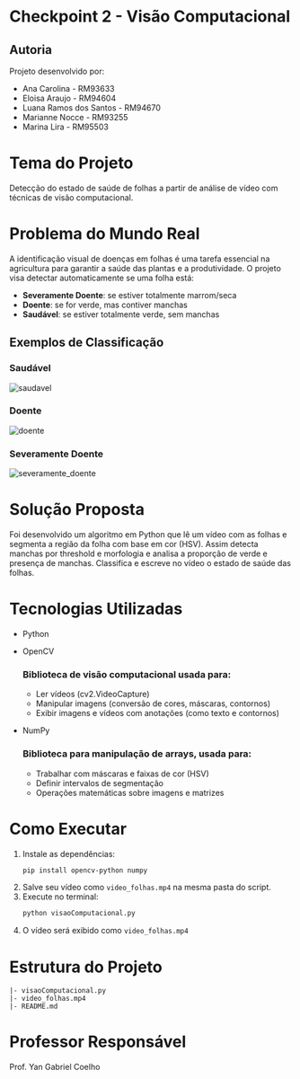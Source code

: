 # Checkpoint 2 - Visão Computacional

## Autoria
Projeto desenvolvido por:
- Ana Carolina - RM93633
- Eloisa Araujo - RM94604
- Luana Ramos dos Santos - RM94670
- Marianne Nocce - RM93255
- Marina Lira - RM95503



# Tema do Projeto
Detecção do estado de saúde de folhas a partir de análise de vídeo com técnicas de visão computacional.

# Problema do Mundo Real
A identificação visual de doenças em folhas é uma tarefa essencial na agricultura para garantir a saúde das plantas e a produtividade. O projeto visa detectar automaticamente se uma folha está:

- **Severamente Doente**: se estiver totalmente marrom/seca
- **Doente**: se for verde, mas contiver manchas
- **Saudável**: se estiver totalmente verde, sem manchas

## Exemplos de Classificação

### Saudável

![saudavel](https://github.com/user-attachments/assets/a5f1d74c-0f3a-4ebd-998a-37207047f50c)


### Doente

![doente](https://github.com/user-attachments/assets/3672c05c-1795-4066-9dce-a05df7b8478c)


### Severamente Doente

![severamente_doente](https://github.com/user-attachments/assets/bfabab1a-549c-497a-9c70-2a9328f7b530)


# Solução Proposta
Foi desenvolvido um algoritmo em Python que lê um vídeo com as folhas e segmenta a região da folha com base em cor (HSV). Assim detecta manchas por threshold e morfologia e analisa a proporção de verde e presença de manchas. Classifica e escreve no vídeo o estado de saúde das folhas.

# Tecnologias Utilizadas
- Python
  
- OpenCV
  ### Biblioteca de visão computacional usada para:
   - Ler vídeos (cv2.VideoCapture)
   - Manipular imagens (conversão de cores, máscaras, contornos)
   - Exibir imagens e vídeos com anotações (como texto e contornos)
     
- NumPy
  ### Biblioteca para manipulação de arrays, usada para:
   - Trabalhar com máscaras e faixas de cor (HSV)
   - Definir intervalos de segmentação
   - Operações matemáticas sobre imagens e matrizes

# Como Executar
1. Instale as dependências:
   ```bash
   pip install opencv-python numpy
   ```
2. Salve seu vídeo como `video_folhas.mp4` na mesma pasta do script.
3. Execute no terminal:
   ```bash
   python visaoComputacional.py
   ```
4. O vídeo será exibido como `video_folhas.mp4`

# Estrutura do Projeto
```
|- visaoComputacional.py
|- video_folhas.mp4
|- README.md
```

# Professor Responsável
Prof. Yan Gabriel Coelho

